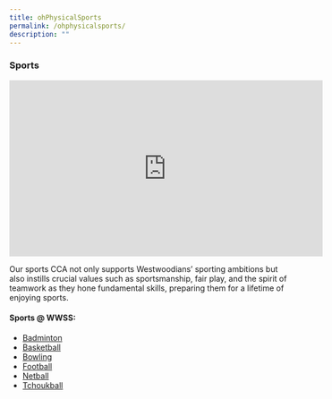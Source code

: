 ```yaml
---
title: ohPhysicalSports
permalink: /ohphysicalsports/
description: ""
---
```

### Sports

<iframe allowfullscreen="" allow="accelerometer; autoplay; clipboard-write; encrypted-media; gyroscope; picture-in-picture; web-share" frameborder="0" title="YouTube video player" src="https://www.youtube.com/embed/zzHg5WP4Zs8?si=VD-sYC-4h1bz0XJf" height="315" width="560"></iframe>

Our sports CCA not only supports Westwoodians’ sporting ambitions but also instills crucial values such as sportsmanship, fair play, and the spirit of teamwork as they hone fundamental skills, preparing them for a lifetime of enjoying sports.

#### Sports @ WWSS:
* [Badminton](/cca/sports/badminton/)
* [Basketball](/cca/sports/basketball/)
* [Bowling](/cca/sports/bowling/)
* [Football](/cca/sports/football/)
* [Netball](/cca/sports/netball/)
* [Tchoukball](/cca/sports/tchoukball/)